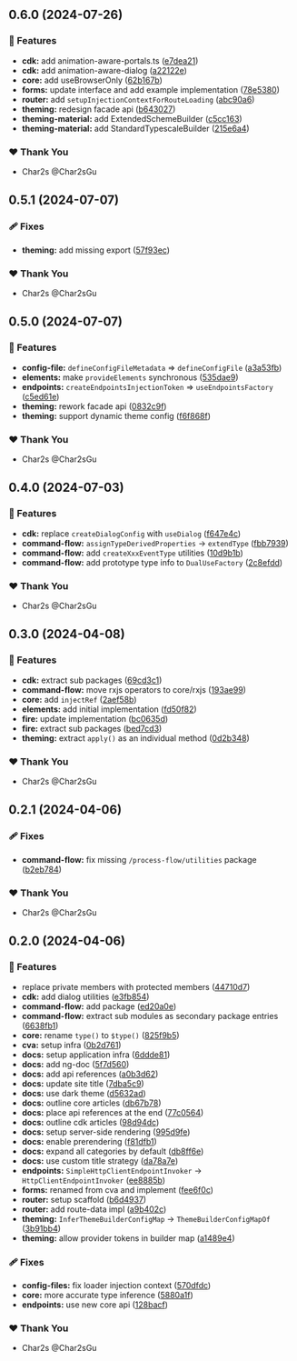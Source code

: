 ## 0.6.0 (2024-07-26)

### 🚀 Features

- **cdk:** add animation-aware-portals.ts ([e7dea21](https://github.com/TheNightmareX/angularly/commit/e7dea21))
- **cdk:** add animation-aware-dialog ([a22122e](https://github.com/TheNightmareX/angularly/commit/a22122e))
- **core:** add useBrowserOnly ([62b167b](https://github.com/TheNightmareX/angularly/commit/62b167b))
- **forms:** update interface and add example implementation ([78e5380](https://github.com/TheNightmareX/angularly/commit/78e5380))
- **router:** add `setupInjectionContextForRouteLoading` ([abc90a6](https://github.com/TheNightmareX/angularly/commit/abc90a6))
- **theming:** redesign facade api ([b643027](https://github.com/TheNightmareX/angularly/commit/b643027))
- **theming-material:** add ExtendedSchemeBuilder ([c5cc163](https://github.com/TheNightmareX/angularly/commit/c5cc163))
- **theming-material:** add StandardTypescaleBuilder ([215e6a4](https://github.com/TheNightmareX/angularly/commit/215e6a4))

### ❤️ Thank You

- Char2s @Char2sGu

## 0.5.1 (2024-07-07)

### 🩹 Fixes

- **theming:** add missing export ([57f93ec](https://github.com/TheNightmareX/angularly/commit/57f93ec))

### ❤️ Thank You

- Char2s @Char2sGu

## 0.5.0 (2024-07-07)

### 🚀 Features

- **config-file:** `defineConfigFileMetadata` => `defineConfigFile` ([a3a53fb](https://github.com/TheNightmareX/angularly/commit/a3a53fb))
- **elements:** make `provideElements` synchronous ([535dae9](https://github.com/TheNightmareX/angularly/commit/535dae9))
- **endpoints:** `createEndpointsInjectionToken` => `useEndpointsFactory` ([c5ed61e](https://github.com/TheNightmareX/angularly/commit/c5ed61e))
- **theming:** rework facade api ([0832c9f](https://github.com/TheNightmareX/angularly/commit/0832c9f))
- **theming:** support dynamic theme config ([f6f868f](https://github.com/TheNightmareX/angularly/commit/f6f868f))

### ❤️ Thank You

- Char2s @Char2sGu

## 0.4.0 (2024-07-03)

### 🚀 Features

- **cdk:** replace `createDialogConfig` with `useDialog` ([f647e4c](https://github.com/TheNightmareX/angularly/commit/f647e4c))
- **command-flow:** `assignTypeDerivedProperties` -> `extendType` ([fbb7939](https://github.com/TheNightmareX/angularly/commit/fbb7939))
- **command-flow:** add `createXxxEventType` utilities ([10d9b1b](https://github.com/TheNightmareX/angularly/commit/10d9b1b))
- **command-flow:** add prototype type info to `DualUseFactory` ([2c8efdd](https://github.com/TheNightmareX/angularly/commit/2c8efdd))

### ❤️ Thank You

- Char2s @Char2sGu

## 0.3.0 (2024-04-08)

### 🚀 Features

- **cdk:** extract sub packages ([69cd3c1](https://github.com/TheNightmareX/angularly/commit/69cd3c1))
- **command-flow:** move rxjs operators to core/rxjs ([193ae99](https://github.com/TheNightmareX/angularly/commit/193ae99))
- **core:** add `injectRef` ([2aef58b](https://github.com/TheNightmareX/angularly/commit/2aef58b))
- **elements:** add initial implementation ([fd50f82](https://github.com/TheNightmareX/angularly/commit/fd50f82))
- **fire:** update implementation ([bc0635d](https://github.com/TheNightmareX/angularly/commit/bc0635d))
- **fire:** extract sub packages ([bed7cd3](https://github.com/TheNightmareX/angularly/commit/bed7cd3))
- **theming:** extract `apply()` as an individual method ([0d2b348](https://github.com/TheNightmareX/angularly/commit/0d2b348))

### ❤️ Thank You

- Char2s @Char2sGu

## 0.2.1 (2024-04-06)

### 🩹 Fixes

- **command-flow:** fix missing `/process-flow/utilities` package ([b2eb784](https://github.com/TheNightmareX/angularly/commit/b2eb784))

### ❤️ Thank You

- Char2s @Char2sGu

## 0.2.0 (2024-04-06)

### 🚀 Features

- replace private members with protected members ([44710d7](https://github.com/TheNightmareX/angularly/commit/44710d7))
- **cdk:** add dialog utilities ([e3fb854](https://github.com/TheNightmareX/angularly/commit/e3fb854))
- **command-flow:** add package ([ed20a0e](https://github.com/TheNightmareX/angularly/commit/ed20a0e))
- **command-flow:** extract sub modules as secondary package entries ([6638fb1](https://github.com/TheNightmareX/angularly/commit/6638fb1))
- **core:** rename `type()` to `$type()` ([825f9b5](https://github.com/TheNightmareX/angularly/commit/825f9b5))
- **cva:** setup infra ([0b2d761](https://github.com/TheNightmareX/angularly/commit/0b2d761))
- **docs:** setup application infra ([6ddde81](https://github.com/TheNightmareX/angularly/commit/6ddde81))
- **docs:** add ng-doc ([5f7d560](https://github.com/TheNightmareX/angularly/commit/5f7d560))
- **docs:** add api references ([a0b3d62](https://github.com/TheNightmareX/angularly/commit/a0b3d62))
- **docs:** update site title ([7dba5c9](https://github.com/TheNightmareX/angularly/commit/7dba5c9))
- **docs:** use dark theme ([d5632ad](https://github.com/TheNightmareX/angularly/commit/d5632ad))
- **docs:** outline core articles ([db67b78](https://github.com/TheNightmareX/angularly/commit/db67b78))
- **docs:** place api references at the end ([77c0564](https://github.com/TheNightmareX/angularly/commit/77c0564))
- **docs:** outline cdk articles ([98d94dc](https://github.com/TheNightmareX/angularly/commit/98d94dc))
- **docs:** setup server-side rendering ([995d9fe](https://github.com/TheNightmareX/angularly/commit/995d9fe))
- **docs:** enable prerendering ([f81dfb1](https://github.com/TheNightmareX/angularly/commit/f81dfb1))
- **docs:** expand all categories by default ([db8ff6e](https://github.com/TheNightmareX/angularly/commit/db8ff6e))
- **docs:** use custom title strategy ([da78a7e](https://github.com/TheNightmareX/angularly/commit/da78a7e))
- **endpoints:** `SimpleHttpClientEndpointInvoker` -> `HttpClientEndpointInvoker` ([ee8885b](https://github.com/TheNightmareX/angularly/commit/ee8885b))
- **forms:** renamed from cva and implement ([fee6f0c](https://github.com/TheNightmareX/angularly/commit/fee6f0c))
- **router:** setup scaffold ([b6d4937](https://github.com/TheNightmareX/angularly/commit/b6d4937))
- **router:** add route-data impl ([a9b402c](https://github.com/TheNightmareX/angularly/commit/a9b402c))
- **theming:** `InferThemeBuilderConfigMap` -> `ThemeBuilderConfigMapOf` ([3b91bb4](https://github.com/TheNightmareX/angularly/commit/3b91bb4))
- **theming:** allow provider tokens in builder map ([a1489e4](https://github.com/TheNightmareX/angularly/commit/a1489e4))

### 🩹 Fixes

- **config-files:** fix loader injection context ([570dfdc](https://github.com/TheNightmareX/angularly/commit/570dfdc))
- **core:** more accurate type inference ([5880a1f](https://github.com/TheNightmareX/angularly/commit/5880a1f))
- **endpoints:** use new core api ([128bacf](https://github.com/TheNightmareX/angularly/commit/128bacf))

### ❤️ Thank You

- Char2s @Char2sGu
